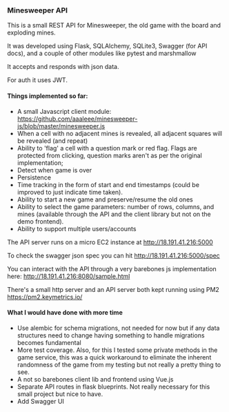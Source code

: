 ### Minesweeper API

This is a small REST API for Minesweeper, the old game with the board and exploding mines. 

It was developed using Flask, SQLAlchemy, SQLite3, Swagger (for API docs), and a couple of other modules like pytest and marshmallow

It accepts and responds with json data. 

For auth it uses JWT.

#### Things implemented so far:

- A small Javascript client module: https://github.com/aaaleee/minesweeper-js/blob/master/minesweeper.js
- When a cell with no adjacent mines is revealed, all adjacent squares will be revealed (and repeat)
- Ability to 'flag' a cell with a question mark or red flag. Flags are protected from clicking, question marks aren't as per the original implementation;
- Detect when game is over
- Persistence
- Time tracking in the form of start and end timestamps (could be improved to just indicate time taken).
- Ability to start a new game and preserve/resume the old ones
- Ability to select the game parameters: number of rows, columns, and mines (available through the API and the client library but not on the demo frontend).
- Ability to support multiple users/accounts

The API server runs on a micro EC2 instance at http://18.191.41.216:5000

To check the swagger json spec you can hit http://18.191.41.216:5000/spec

You can interact with the API through a very barebones js implementation here: http://18.191.41.216:8080/sample.html

There's a small http server and an API server both kept running using PM2 https://pm2.keymetrics.io/


####

#### What I would have done with more time

- Use alembic for schema migrations, not needed for now but if any data structures need to change having something to handle migrations becomes fundamental
- More test coverage. Also, for this I tested some private methods in the game service, this was a quick workaround to eliminate the inherent randomness of the game from my testing but not really a pretty thing to see.
- A not so barebones client lib and frontend using Vue.js
- Separate API routes in flask blueprints. Not really necessary for this small project but nice to have.
- Add Swagger UI
